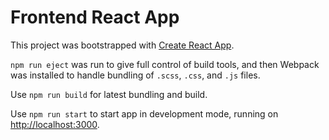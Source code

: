 # Frontend React App

This project was bootstrapped with [Create React App](https://github.com/facebook/create-react-app).

`npm run eject` was run to give full control of build tools, and then
Webpack was installed to handle bundling of `.scss`, `.css`, and `.js` files.

Use `npm run build` for latest bundling and build.

Use `npm run start` to start app in development mode, running on [http://localhost:3000](http://localhost:3000).

